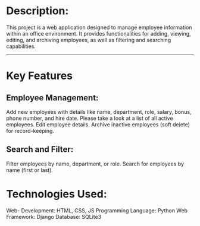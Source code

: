 <h1>Description:</h1>
<p>This project is a web application designed to manage employee information within an office environment. It provides functionalities for adding, viewing, editing, and archiving employees, as well as filtering and searching capabilities.</p>
<hr>
<h1>
  Key Features
</h1>
<p>
  <h2>Employee Management:</h2>
Add new employees with details like name, department, role, salary, bonus, phone number, and hire date.
Please take a look at a list of all active employees.
Edit employee details.
Archive inactive employees (soft delete) for record-keeping.
  <h2>Search and Filter:</h2>
Filter employees by name, department, or role.
Search for employees by name (first or last).

  <h1>Technologies Used:</h1>
Web- Development: HTML, CSS, JS
Programming Language: Python
Web Framework: Django 
Database: SQLite3
</p>
